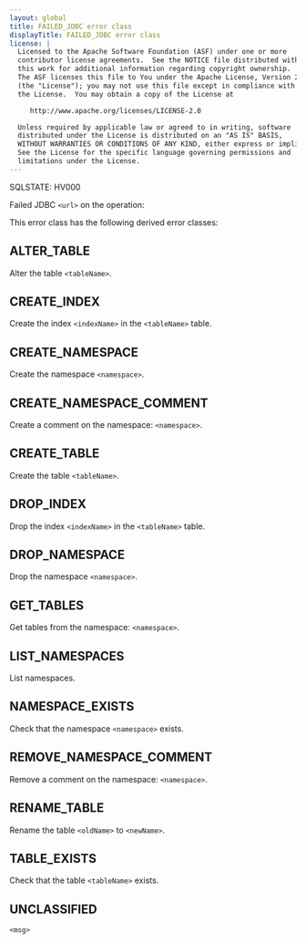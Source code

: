 ```yaml
---
layout: global
title: FAILED_JDBC error class
displayTitle: FAILED_JDBC error class
license: |
  Licensed to the Apache Software Foundation (ASF) under one or more
  contributor license agreements.  See the NOTICE file distributed with
  this work for additional information regarding copyright ownership.
  The ASF licenses this file to You under the Apache License, Version 2.0
  (the "License"); you may not use this file except in compliance with
  the License.  You may obtain a copy of the License at

     http://www.apache.org/licenses/LICENSE-2.0

  Unless required by applicable law or agreed to in writing, software
  distributed under the License is distributed on an "AS IS" BASIS,
  WITHOUT WARRANTIES OR CONDITIONS OF ANY KIND, either express or implied.
  See the License for the specific language governing permissions and
  limitations under the License.
---
```


SQLSTATE: HV000

Failed JDBC `<url>` on the operation:

This error class has the following derived error classes:

## ALTER_TABLE

Alter the table `<tableName>`.

## CREATE_INDEX

Create the index `<indexName>` in the `<tableName>` table.

## CREATE_NAMESPACE

Create the namespace `<namespace>`.

## CREATE_NAMESPACE_COMMENT

Create a comment on the namespace: `<namespace>`.

## CREATE_TABLE

Create the table `<tableName>`.

## DROP_INDEX

Drop the index `<indexName>` in the `<tableName>` table.

## DROP_NAMESPACE

Drop the namespace `<namespace>`.

## GET_TABLES

Get tables from the namespace: `<namespace>`.

## LIST_NAMESPACES

List namespaces.

## NAMESPACE_EXISTS

Check that the namespace `<namespace>` exists.

## REMOVE_NAMESPACE_COMMENT

Remove a comment on the namespace: `<namespace>`.

## RENAME_TABLE

Rename the table `<oldName>` to `<newName>`.

## TABLE_EXISTS

Check that the table `<tableName>` exists.

## UNCLASSIFIED

`<msg>`


